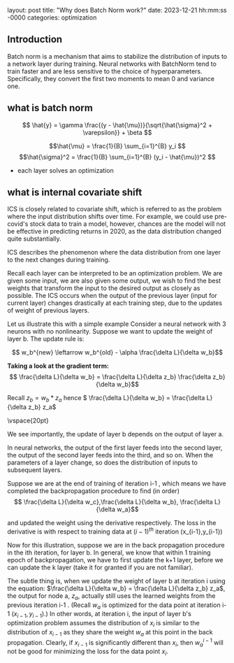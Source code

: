 layout: post
title: "Why does Batch Norm work?"
date: 2023-12-21 hh:mm:ss -0000
categories: optimization

## Introduction
Batch norm is a mechanism that aims to stabilize the distribution of inputs to a network layer during training. Neural networks with BatchNorm tend to train faster and are less sensitive to the choice of hyperparameters. Specifically, they convert the first two moments to mean 0 and variance one.


## what is batch norm
$$ \hat{y} = \gamma \frac{(y - \hat{\mu})}{\sqrt{\hat{\sigma}^2 + \varepsilon}} + \beta $$

$$\hat{\mu} = \frac{1}{B} \sum_{i=1}^{B} y_i $$
$$\hat{\sigma}^2 = \frac{1}{B} \sum_{i=1}^{B} (y_i - \hat{\mu})^2 $$

- each layer solves an optimization

## what is internal covariate shift
ICS is closely related to covariate shift, which is referred to as the problem where the input distribution shifts over time. For example, we could use pre-covid's stock data to train a model, however, chances are the model will not be effective in predicting returns in 2020, as the data distribution changed quite substantially.

ICS describes the phenomenon where the data distribution from one layer to the next changes during training.

Recall each layer can be interpreted to be an optimization problem. We are given some input, we are also given some output, we wish to find the best weights that transform the input to the desired output as closely as possible. The ICS occurs when the output of the previous layer (input for current layer) changes drastically at each training step, due to the updates of weight of previous layers.

Let us illustrate this with a simple example
Consider a neural network with 3 neurons with no nonlinearity. Suppose we want to update the weight of layer b. The update rule is:

$$ w_b^{new} \leftarrow w_b^{old} - \alpha \frac{\delta L}{\delta w_b}$$

**Taking a look at the gradient term:**
$$ \frac{\delta L}{\delta w_b} = \frac{\delta L}{\delta z_b} \frac{\delta z_b}{\delta w_b}$$

Recall
$z_b = w_b*z_a$
hence 
$ \frac{\delta L}{\delta w_b} = \frac{\delta L}{\delta z_b} z_a$


\vspace{20pt}

We see importantly, the update of layer b depends on the output of layer a. 

In neural networks, the output of the first layer feeds into the second layer, the output of the second layer feeds into the third, and so on. When the parameters of a layer change, so does the distribution of inputs to subsequent layers.

Suppose we are at the end of training of iteration i-1 , which means we have completed the backpropagation procedure to find (in order)
$$ \frac{\delta L}{\delta w_c},\frac{\delta L}{\delta w_b}, \frac{\delta L}{\delta w_a}$$

and updated the weight using the derivative respectively. The loss in the derivative is with respect to training data at ${(i-1)}^{th}$ iteration (x_{i-1},y_{i-1})

Now for this illustration, suppose we are in the back propagation procedure in the ith iteration, for layer b.
In general, we know that within 1 training epoch of backpropagation, we have to first update the k+1 layer, before we can update the k layer (take it for granted if you are not familiar). 

The subtle thing is, when we update the weight of layer b at iteration i using the equation: $\frac{\delta L}{\delta w_b} = \frac{\delta L}{\delta z_b} z_a$, the output for node a, $z_a$, actually still uses the learned weights from the previous iteration i-1 . (Recall $w_a$ is optimized for the data point at iteration i-1 $(x_{i-1},y_{i-1})$.) In other words, at iteration i, the input of layer b's optimization problem assumes the distribution of $x_i$ is similar to the distribution of $x_{i-1}$ as they share the weight $w_a$ at this point in the back propagation. Clearly, if $x_{i-1}$ is significantly different than $x_i$, then $w_a^{i-1}$ will not be good for minimizing the loss for the data point $x_i$.
